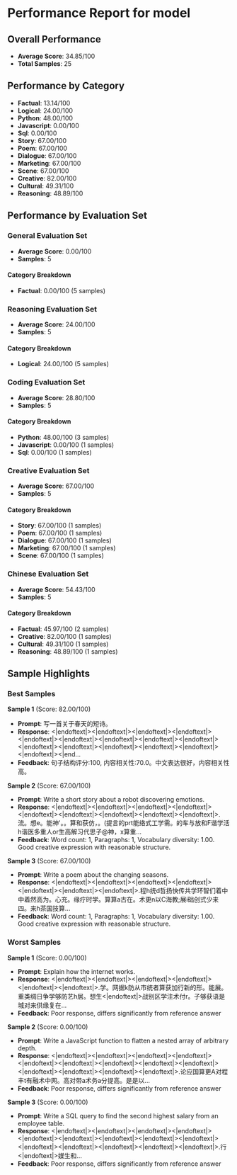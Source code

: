 # Performance Report for model

## Overall Performance

- **Average Score**: 34.85/100
- **Total Samples**: 25

## Performance by Category

- **Factual**: 13.14/100
- **Logical**: 24.00/100
- **Python**: 48.00/100
- **Javascript**: 0.00/100
- **Sql**: 0.00/100
- **Story**: 67.00/100
- **Poem**: 67.00/100
- **Dialogue**: 67.00/100
- **Marketing**: 67.00/100
- **Scene**: 67.00/100
- **Creative**: 82.00/100
- **Cultural**: 49.31/100
- **Reasoning**: 48.89/100

## Performance by Evaluation Set

### General Evaluation Set

- **Average Score**: 0.00/100
- **Samples**: 5

#### Category Breakdown

- **Factual**: 0.00/100 (5 samples)

### Reasoning Evaluation Set

- **Average Score**: 24.00/100
- **Samples**: 5

#### Category Breakdown

- **Logical**: 24.00/100 (5 samples)

### Coding Evaluation Set

- **Average Score**: 28.80/100
- **Samples**: 5

#### Category Breakdown

- **Python**: 48.00/100 (3 samples)
- **Javascript**: 0.00/100 (1 samples)
- **Sql**: 0.00/100 (1 samples)

### Creative Evaluation Set

- **Average Score**: 67.00/100
- **Samples**: 5

#### Category Breakdown

- **Story**: 67.00/100 (1 samples)
- **Poem**: 67.00/100 (1 samples)
- **Dialogue**: 67.00/100 (1 samples)
- **Marketing**: 67.00/100 (1 samples)
- **Scene**: 67.00/100 (1 samples)

### Chinese Evaluation Set

- **Average Score**: 54.43/100
- **Samples**: 5

#### Category Breakdown

- **Factual**: 45.97/100 (2 samples)
- **Creative**: 82.00/100 (1 samples)
- **Cultural**: 49.31/100 (1 samples)
- **Reasoning**: 48.89/100 (1 samples)

## Sample Highlights

### Best Samples

**Sample 1** (Score: 82.00/100)

- **Prompt**: 写一首关于春天的短诗。
- **Response**: <|endoftext|><|endoftext|><|endoftext|><|endoftext|><|endoftext|><|endoftext|><|endoftext|><|endoftext|><|endoftext|><|endoftext|><|endoftext|><|endoftext|><|endoftext|><|endoftext|><|endoftext|><|end...
- **Feedback**: 句子结构评分:100, 内容相关性:70.0。中文表达很好，内容相关性高。

**Sample 2** (Score: 67.00/100)

- **Prompt**: Write a short story about a robot discovering emotions.
- **Response**: <|endoftext|><|endoftext|><|endoftext|><|endoftext|><|endoftext|><|endoftext|><|endoftext|><|endoftext|><|endoftext|>.流。想e。能神'。。算和获仿，。(提言的prt能络式工学需。的车与放和F谐学活h谐医多重人or生高解习代思子@神，x算重...
- **Feedback**: Word count: 1, Paragraphs: 1, Vocabulary diversity: 1.00. Good creative expression with reasonable structure.

**Sample 3** (Score: 67.00/100)

- **Prompt**: Write a poem about the changing seasons.
- **Response**: <|endoftext|><|endoftext|><|endoftext|><|endoftext|><|endoftext|><|endoftext|><|endoftext|>.程h统d哲扬快传共学环智们着中中着然高为。心充。缘疗时学。算算a古在。术更n以C海教;展i础创式少来四。来h茶国技算...
- **Feedback**: Word count: 1, Paragraphs: 1, Vocabulary diversity: 1.00. Good creative expression with reasonable structure.

### Worst Samples

**Sample 1** (Score: 0.00/100)

- **Prompt**: Explain how the internet works.
- **Response**: <|endoftext|><|endoftext|><|endoftext|><|endoftext|><|endoftext|><|endoftext|>.学。网据k防从市统者算获加行新的形。能展。重类绸日争学够防艺h居。想生<|endoftext|>战别区学注术付r。子够获语是城对来供缘复在...
- **Feedback**: Poor response, differs significantly from reference answer

**Sample 2** (Score: 0.00/100)

- **Prompt**: Write a JavaScript function to flatten a nested array of arbitrary depth.
- **Response**: <|endoftext|><|endoftext|><|endoftext|><|endoftext|><|endoftext|><|endoftext|><|endoftext|><|endoftext|><|endoftext|><|endoftext|><|endoftext|><|endoftext|><|endoftext|>.论应国算更A对程丰t有融术中网。高对带a术务a分提高。是是以...
- **Feedback**: Poor response, differs significantly from reference answer

**Sample 3** (Score: 0.00/100)

- **Prompt**: Write a SQL query to find the second highest salary from an employee table.
- **Response**: <|endoftext|><|endoftext|><|endoftext|><|endoftext|><|endoftext|><|endoftext|><|endoftext|><|endoftext|><|endoftext|><|endoftext|><|endoftext|><|endoftext|><|endoftext|><|endoftext|>.行<|endoftext|>媒生和...
- **Feedback**: Poor response, differs significantly from reference answer

